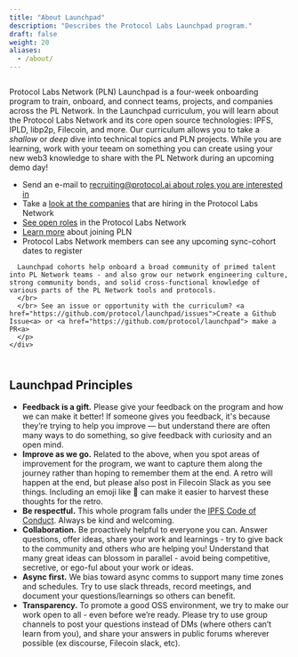 ```yaml
---
title: "About Launchpad"
description: "Describes the Protocol Labs Launchpad program."
draft: false
weight: 20
aliases:
  - /about/
---
```


<link rel="icon" type="image/x-icon" href="/logos/launchpad.png">
<div class="row justify-content-center">
  <div class="">
    <div class="column">
      <p>Protocol Labs Network (PLN) Launchpad is a four-week onboarding program to train, onboard, and connect teams, projects, and companies across the PL Network.
        In the Launchpad curriculum, you will learn about the Protocol Labs Network and its core open source technologies: IPFS, IPLD, libp2p, Filecoin, and more.
            Our curriculum allows you to take a <i>shallow</i> or <i>deep</i> dive into technical topics and PLN projects.
        While you are learning, work with your teeam on something you can create using your new web3 knowledge to share with the PL Network during an upcoming demo day!
      <ul>
        <li>Send an e-mail to <a href="mailto:recruiting@protocol.ai?subject=Launchpad: Join PLN">recruiting@protocol.ai about roles you are interested in</a>
          <li>Take a <a href="https://jobs.protocol.ai/companies" target="_blank">look at the companies</a> that are hiring in the Protocol Labs Network</li>
          <li><a href="https://jobs.protocol.ai/jobs" target="_blank"> See open roles</a> in the Protocol Labs Network</li>
        <li><a href="https://protocol.ai/join/" target="_blank"> Learn more</a> about joining PLN</li>
        <li>Protocol Labs Network members can see any upcoming sync-cohort dates to register</li>
      </ul>

      Launchpad cohorts help onboard a broad community of primed talent into PL Network teams - and also grow our network engineering culture, strong community bonds, and solid cross-functional knowledge of various parts of the PL Network tools and protocols.
      </br>
      </br> See an issue or opportunity with the curriculum? <a href="https://github.com/protocol/launchpad/issues">Create a Github Issue<a> or <a href="https://github.com/protocol/launchpad"> make a PR<a>
      </p>
    </div>
  </div>


<div style="height: 10px;"></div>

  <h2>Launchpad Principles</h2>
  <p>
  <ul>
    <li><b>Feedback is a gift.</b> Please give your feedback on the program and how we can make it better! If someone gives you feedback, it's because they’re trying to help you improve — but understand there are often many ways to do something, so give feedback with curiosity and an open mind.</li>
    <li><b>Improve as we go.</b> Related to the above, when you spot areas of improvement for the program, we want to capture them along the journey rather than hoping to remember them at the end. A retro will happen at the end, but please also post in Filecoin Slack as you see things. Including an emoji like 🤔 can make it easier to harvest these thoughts for the retro.</li>
    <li><b>Be respectful.</b> This whole program falls under the <a href="https://github.com/ipfs/community/blob/master/code-of-conduct.md">IPFS Code of Conduct</a>. Always be kind and welcoming.</li>
    <li><b>Collaboration.</b> Be proactively helpful to everyone you can. Answer questions, offer ideas, share your work and learnings - try to give back to the community and others who are helping you! Understand that many great ideas can blossom in parallel - avoid being competitive, secretive, or ego-ful about your work or ideas.</li>
    <li><b>Async first.</b> We bias toward async comms to support many time zones and schedules. Try to use slack threads, record meetings, and document your questions/learnings so others can benefit.</li>
    <li><b>Transparency.</b> To promote a good OSS environment, we try to make our work open to all - even before we’re ready. Please try to use group channels to post your questions instead of DMs (where others can’t learn from you), and share your answers in public forums wherever possible (ex discourse, Filecoin slack, etc).</li>
  </ul>
  </p>
</div>

<div style="height: 10px;"></div>
